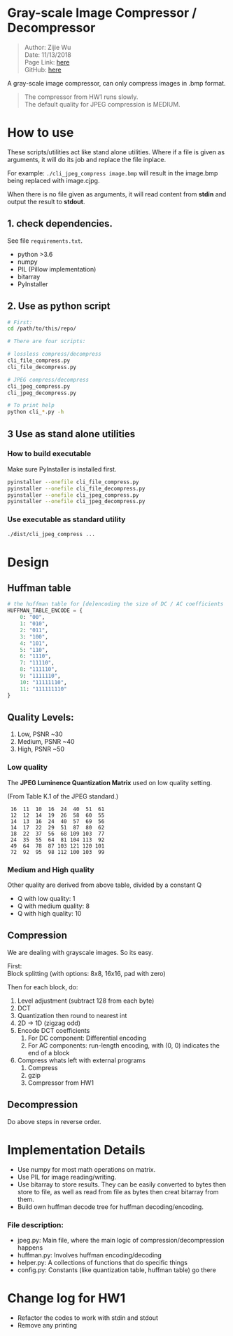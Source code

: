 # Gray-scale Image Compressor / Decompressor

> Author: Zijie Wu  
> Date: 11/13/2018  
> Page Link: [here](http://www.cs.brandeis.edu/%7Estorer/cs175/Assignments/ProjectJPEG/ProjectJPEG.html)  
> GitHub: [here](https://github.com/asvrada/gray-scale-jpeg-compressor)

A gray-scale image compressor, can only compress images in .bmp format.

> The compressor from HW1 runs slowly.  
> The default quality for JPEG compression is MEDIUM.

# How to use

These scripts/utilities act like stand alone utilities. Where if a file is given as arguments, it will do its job and replace the file inplace.
 
 For example: `./cli_jpeg_compress image.bmp` will result in the image.bmp being replaced with image.cjpg.
 
 
 When there is no file given as arguments, it will read content from __stdin__ and output the result to __stdout__.

## 1. check dependencies.

See file `requirements.txt`.

* python >3.6
* numpy
* PIL (Pillow implementation)
* bitarray
* PyInstaller

## 2. Use as python script

```bash
# First:
cd /path/to/this/repo/

# There are four scripts:

# lossless compress/decompress
cli_file_compress.py
cli_file_decompress.py

# JPEG compress/decompress
cli_jpeg_compress.py
cli_jpeg_decompress.py

# To print help
python cli_*.py -h

```

## 3 Use as stand alone utilities

### How to build executable

Make sure PyInstaller is installed first.

```bash
pyinstaller --onefile cli_file_compress.py
pyinstaller --onefile cli_file_decompress.py
pyinstaller --onefile cli_jpeg_compress.py
pyinstaller --onefile cli_jpeg_decompress.py
```

### Use executable as standard utility

```bash
./dist/cli_jpeg_compress ...
```

# Design

## Huffman table

```python
# the huffman table for [de]encoding the size of DC / AC coefficients
HUFFMAN_TABLE_ENCODE = {
    0: "00",
    1: "010",
    2: "011",
    3: "100",
    4: "101",
    5: "110",
    6: "1110",
    7: "11110",
    8: "111110",
    9: "1111110",
    10: "11111110",
    11: "111111110"
}
```

## Quality Levels:

1. Low, PSNR ~30
2. Medium, PSNR ~40
3. High, PSNR ~50

### Low quality
The **JPEG Luminence Quantization Matrix** used on low quality setting.

(From Table K.1 of the JPEG standard.) 

```
 16  11  10  16  24  40  51  61  
 12  12  14  19  26  58  60  55  
 14  13  16  24  40  57  69  56  
 14  17  22  29  51  87  80  62  
 18  22  37  56  68 109 103  77  
 24  35  55  64  81 104 113  92 
 49  64  78  87 103 121 120 101
 72  92  95  98 112 100 103  99
```
 
### Medium and High quality

Other quality are derived from above table, divided by a constant Q

* Q with low quality: 1
* Q with medium quality: 8
* Q with high quality: 10


## Compression
 
We are dealing with grayscale images. So its easy.
 
First:  
Block splitting (with options: 8x8, 16x16, pad with zero)
 
Then for each block, do:
 
 1. Level adjustment (subtract 128 from each byte)
 3. DCT
 4. Quantization then round to nearest int
 5. 2D -> 1D (zigzag odd)
 5. Encode DCT coefficients
    1. For DC component: Differential encoding
    2. For AC components: run-length encoding, with (0, 0) indicates the end of a block
 6. Compress whats left with external programs
    1. Compress
    2. gzip
    3. Compressor from HW1
 
## Decompression
 
Do above steps in reverse order.


# Implementation Details

* Use numpy for most math operations on matrix.
* Use PIL for image reading/writing.
* Use bitarray to store results. They can be easily converted to bytes then store to file, as well as read from file as bytes then creat bitarray from them.
* Build own huffman decode tree for huffman decoding/encoding.

### File description: 

* jpeg.py: Main file, where the main logic of compression/decompression happens
* huffman.py: Involves huffman encoding/decoding
* helper.py: A collections of functions that do specific things
* config.py: Constants (like quantization table, huffman table) go there

# Change log for HW1

* Refactor the codes to work with stdin and stdout
* Remove any printing
